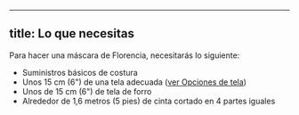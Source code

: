 ***

## title: Lo que necesitas

Para hacer una máscara de Florencia, necesitarás lo siguiente:

*   Suministros básicos de costura
*   Unos 15 cm (6") de una tela adecuada ([ver Opciones de tela](/docs/patterns/florence/fabric/))
*   Unos de 15 cm (6") de tela de forro
*   Alrededor de 1,6 metros (5 pies) de cinta cortado en 4 partes iguales
